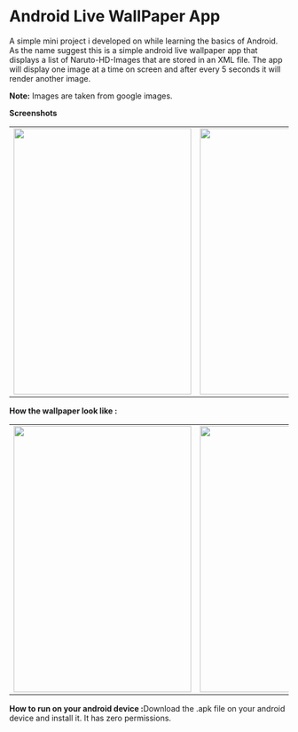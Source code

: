 # Android Live WallPaper App 
A simple mini project i developed on while learning the basics of Android.</br>
As the name suggest this is a simple android live wallpaper app that displays a list of Naruto-HD-Images that are stored in an XML file. 
The app will display one image at a time on screen and after every 5 seconds it will render another image.


<b>Note:</b> Images are taken from google images. 

<b>Screenshots</b></br>
<table> 
<td>
<img src="https://cloud.githubusercontent.com/assets/7979139/24312595/4f1e1ef8-10ff-11e7-9342-c703c0728aeb.png" data-canonical-src="https://gyazo.com/eb5c5741b6a9a16c692170a41a49c858.png" width="320" height="480" />
</td>
<td>
<img src="https://cloud.githubusercontent.com/assets/7979139/24312603/5392f030-10ff-11e7-8ef5-a335db469f21.png" width="320" height="480" />
</td>
<td>
<img src="https://cloud.githubusercontent.com/assets/7979139/24312629/716344de-10ff-11e7-8c52-4af4aa474a4a.png" width="320" height="480" />
</td>
</table>

<b> How the wallpaper look like :</b>  </br>
<table> 
<td>
<img src="https://cloud.githubusercontent.com/assets/7979139/24312714/cb666ac4-10ff-11e7-8b69-899762920b46.png"  width="320" height="480" />
</td>
<td>
<img src="https://cloud.githubusercontent.com/assets/7979139/24314377/434afaf8-1107-11e7-8f87-b439b749e2ad.png"  width="320" height="480" />
</td>
<td>
<img src="https://cloud.githubusercontent.com/assets/7979139/24314387/4e7b6886-1107-11e7-9fc8-106e3dda6be0.png"  width="320" height="480" />
</td>
</table>

<b>How to run on your android device :</b>Download the .apk file on your android device and install it. It has zero permissions.





